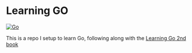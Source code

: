 # Learning GO 
[![Go](https://github.com/shahaba/go-projects/actions/workflows/go.yml/badge.svg?branch=main)](https://github.com/shahaba/go-projects/actions/workflows/go.yml)

This is a repo I setup to learn Go, following along with the [Learning Go 2nd book](https://learning.oreilly.com/library/view/learning-go-2nd/9781098139285/ch01.html)
